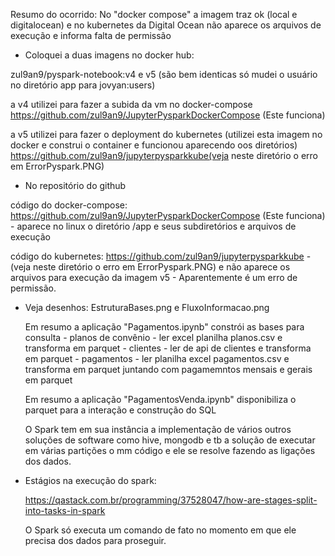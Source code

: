Resumo do ocorrido: No "docker compose" a imagem traz ok (local e digitalocean) e
                    no kubernetes da Digital Ocean não aparece os arquivos de execução e informa falta de permissão

- Coloquei a duas imagens no docker hub:

zul9an9/pyspark-notebook:v4 e v5 (são bem identicas só mudei o usuário no diretório app para jovyan:users)

a v4 utilizei para fazer a subida da vm no docker-compose
     https://github.com/zul9an9/JupyterPysparkDockerCompose (Este funciona)

a v5 utilizei para fazer o deployment do kubernetes (utilizei esta imagem no docker e construi o container e funcionou 
     aparecendo oos diretórios)
     https://github.com/zul9an9/jupyterpysparkkube(veja neste diretório o erro em ErrorPyspark.PNG)

- No repositório do github

código do docker-compose: https://github.com/zul9an9/JupyterPysparkDockerCompose (Este funciona)
    - aparece no linux o diretório /app e seus subdiretórios e arquivos de execução

código do kubernetes:     https://github.com/zul9an9/jupyterpysparkkube
    - (veja neste diretório o erro em ErrorPyspark.PNG) e não aparece os arquivos para execução da imagem v5
    - Aparentemente é um erro de permissão.

- Veja desenhos: EstruturaBases.png e FluxoInformacao.png
  
  Em resumo a aplicação "Pagamentos.ipynb" constrói as bases para consulta 
      - planos de convênio - ler excel planilha planos.csv e transforma em parquet
      - clientes - ler de api de clientes e transforma em parquet
      - pagamentos - ler planilha excel pagamentos.csv e transforma em parquet juntando com pagamemntos mensais e gerais em parquet

  Em resumo a aplicação "PagamentosVenda.ipynb" disponibiliza o parquet para a interação e construção do SQL

  O Spark tem em sua instância a implementação de vários outros soluções de software como hive, mongodb e tb a solução de executar em várias partições o mm código e ele se resolve fazendo as ligações dos dados.

- Estágios na execução do spark:

  https://qastack.com.br/programming/37528047/how-are-stages-split-into-tasks-in-spark

  O Spark só executa um comando de fato no momento em que ele precisa dos dados para proseguir.


  











